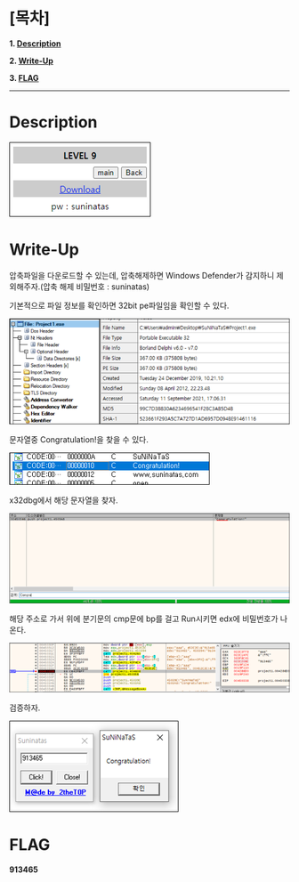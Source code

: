 # [목차]
**1. [Description](#Description)**

**2. [Write-Up](#Write-Up)**

**3. [FLAG](#FLAG)**


***


# **Description**

![](images/2022-01-03-02-34-25.png)


# **Write-Up**

압축파일을 다운로드할 수 있는데, 압축해제하면 Windows Defender가 감지하니 제외해주자.(압축 해제 비밀번호 : suninatas)

기본적으로 파일 정보를 확인하면 32bit pe파일임을 확인할 수 있다.

![](images/2022-01-03-02-34-37.png)

문자열중 Congratulation!을 찾을 수 있다.

![](images/2022-01-03-02-34-41.png)

x32dbg에서 해당 문자열을 찾자.

![](images/2022-01-03-02-34-45.png)

해당 주소로 가서 위에 분기문의 cmp문에 bp를 걸고 Run시키면 edx에 비밀번호가 나온다.

![](images/2022-01-03-02-34-48.png)

검증하자.

![](images/2022-01-03-02-34-53.png)


# **FLAG**

**913465**